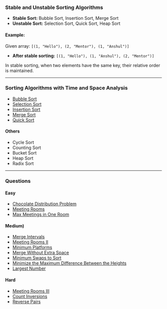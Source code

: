 ### **Stable and Unstable Sorting Algorithms**

- **Stable Sort:** Bubble Sort, Insertion Sort, Merge Sort  
- **Unstable Sort:** Selection Sort, Quick Sort, Heap Sort

#### **Example:**

Given array: `[(1, "Hello"), (2, "Mentor"), (1, "Anshul")]`

- **After stable sorting:** `[(1, "Hello"), (1, "Anshul"), (2, "Mentor")]`

In stable sorting, when two elements have the same key, their relative order is maintained.

---

### **Sorting Algorithms with Time and Space Analysis**

- [Bubble Sort](https://www.geeksforgeeks.org/problems/bubble-sort/1)
- [Selection Sort](https://www.geeksforgeeks.org/problems/selection-sort/1)
- [Insertion Sort](https://www.geeksforgeeks.org/problems/insertion-sort/1)
- [Merge Sort](https://www.geeksforgeeks.org/problems/merge-sort/1)
- [Quick Sort](https://www.geeksforgeeks.org/problems/quick-sort/1)

#### **Others**
- Cycle Sort
- Counting Sort
- Bucket Sort
- Heap Sort
- Radix Sort

---

### **Questions**

#### **Easy**

- [Chocolate Distribution Problem](https://www.geeksforgeeks.org/problems/chocolate-distribution-problem3825/1)
- [Meeting Rooms](https://www.geeksforgeeks.org/problems/attend-all-meetings/1)
- [Max Meetings in One Room](https://www.geeksforgeeks.org/problems/n-meetings-in-one-room-1587115620/1)

#### **Medium)**

- [Merge Intervals](https://leetcode.com/problems/merge-intervals/description/)
- [Meeting Rooms II](https://www.geeksforgeeks.org/problems/attend-all-meetings-ii/1)
- [Minimum Platforms](https://www.geeksforgeeks.org/problems/minimum-platforms-1587115620/1)
- [Merge Without Extra Space](https://www.geeksforgeeks.org/problems/merge-two-sorted-arrays-1587115620/1)
- [Minimum Swaps to Sort](https://www.geeksforgeeks.org/problems/minimum-swaps/1)
- [Minimize the Maximum Difference Between the Heights](https://www.geeksforgeeks.org/problems/minimize-the-heights3351/1)
- [Largest Number](https://leetcode.com/problems/largest-number/description/)

#### **Hard**

- [Meeting Rooms III](https://leetcode.com/problems/meeting-rooms-iii/)
- [Count Inversions](https://www.geeksforgeeks.org/problems/inversion-of-array-1587115620/1)
- [Reverse Pairs](https://leetcode.com/problems/reverse-pairs/description/)

